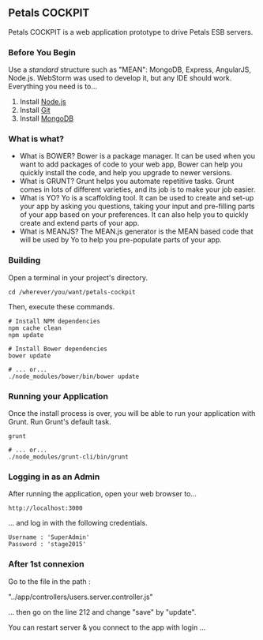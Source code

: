 ## Petals COCKPIT

Petals COCKPIT is a web application prototype to drive Petals ESB servers.


### Before You Begin

Use a *standard* structure such as "MEAN": MongoDB, Express, AngularJS, Node.js.
WebStorm was used to develop it, but any IDE should work. Everything you need is to...

1. Install [Node.js](https://nodejs.org/)
2. Install [Git](https://git-scm.com/)
3. Install [MongoDB](https://www.mongodb.org/)


### What is what?

- What is BOWER?
Bower is a package manager. It can be used when you want to add packages of code to your web app, Bower can help you quickly install the code, and help you upgrade to newer versions.
- What is GRUNT?
Grunt helps you automate repetitive tasks. Grunt comes in lots of different varieties, and its job is to make your job easier.
- What is YO?
Yo is a scaffolding tool. It can be used to create and set-up your app by asking you questions, taking your input and pre-filling parts of your app based on your preferences.
It can also help you to quickly create and extend parts of your app.
- What is MEANJS?
The MEAN.js generator is the MEAN based code that will be used by Yo to help you pre-populate parts of your app.


### Building

Open a terminal in your project's directory.

```
cd /wherever/you/want/petals-cockpit
```

Then, execute these commands.

```properties
# Install NPM dependencies
npm cache clean
npm update

# Install Bower dependencies
bower update

# ... or...
./node_modules/bower/bin/bower update
```


### Running your Application

Once the install process is over, you will be able to run your application with Grunt.
Run Grunt's default task.

```properties
grunt

# ... or...
./node_modules/grunt-cli/bin/grunt
```


### Logging in as an Admin

After running the application, open your web browser to...

	http://localhost:3000

... and log in with the following credentials.

```
Username : 'SuperAdmin'
Password : 'stage2015'
```


### After 1st connexion

Go to the file in the path :

"../app/controllers/users.server.controller.js"

... then go on the line 212 and change "save" by "update".

You can restart server & you connect to the app with login
...